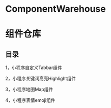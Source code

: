 # ComponentWarehouse
# 组件仓库
## 目录

1，小程序自定义Tabbar组件

2，小程序关键词高亮Highlight组件

3，小程序地图Map组件

4，小程序表情emoji组件